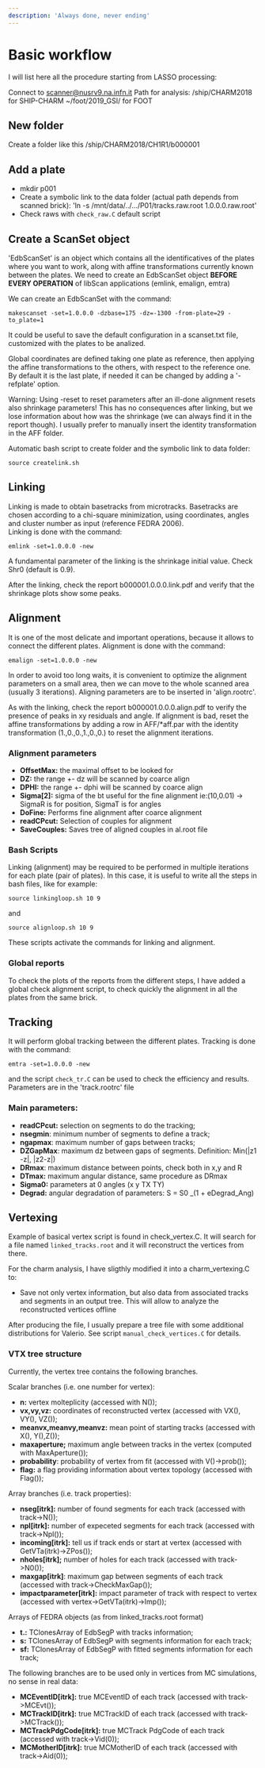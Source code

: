 ```yaml
---
description: 'Always done, never ending'
---
```


# Basic workflow

I will list here all the procedure starting from LASSO processing:

Connect to scanner@nusrv9.na.infn.it Path for analysis: /ship/CHARM2018 for SHIP-CHARM ~/foot/2019\_GSI/ for FOOT

## New folder

Create a folder like this /ship/CHARM2018/CH1R1/b000001 

## Add a plate

* mkdir p001
* Create a symbolic link to the data folder \(actual path depends from scanned brick\): 'ln -s /mnt/data/../.../P01/tracks.raw.root 1.0.0.0.raw.root'
* Check raws with `check_raw.C` default script

## Create a ScanSet object

'EdbScanSet' is an object which contains all the identificatives of the plates where you want to work, along with affine transformations currently known between the plates. We need to create an EdbScanSet object **BEFORE EVERY OPERATION** of libScan applications \(emlink, emalign, emtra\)

We can create an EdbScanSet with the command:

`makescanset -set=1.0.0.0 -dzbase=175 -dz=-1300 -from-plate=29 -to_plate=1`

It could be useful to save the default configuration in a scanset.txt file, customized with the plates to be analized.

Global coordinates are defined taking one plate as reference, then applying the affine transformations to the others, with respect to the reference one. By default it is the last plate, if needed it can be changed by adding a '-refplate' option.

Warning: Using -reset to reset parameters after an ill-done alignment resets also shrinkage parameters! This has no consequences after linking, but we lose information about how was the shrinkage \(we can always find it in the report though\). I usually prefer to manually insert the identity transformation in the AFF folder.

Automatic bash script to create folder and the symbolic link to data folder:

`source createlink.sh`

## Linking

Linking is made to obtain basetracks from microtracks. Basetracks are chosen according to a chi-square minimization, using coordinates, angles and cluster number as input \(reference FEDRA 2006\).  
Linking is done with the command:

`emlink -set=1.0.0.0 -new`

A fundamental parameter of the linking is the shrinkage initial value. Check Shr0 \(default is 0.9\).

After the linking, check the report b000001.0.0.0.link.pdf and verify that the shrinkage plots show some peaks.

## Alignment

It is one of the most delicate and important operations, because it allows to connect the different plates. Alignment is done with the command:

`emalign -set=1.0.0.0 -new`

In order to avoid too long waits, it is convenient to optimize the alignment parameters on a small area, then we can move to the whole scanned area \(usually 3 iterations\). Aligning parameters are to be inserted in 'align.rootrc'.

As with the linking, check the report b000001.0.0.0.align.pdf to verify the presence of peaks in xy residuals and angle. If alignment is bad, reset the affine transformations by adding a row in AFF/\*aff.par with the identity transformation \(1.,0.,0.,1.,0.,0.\) to reset the alignment iterations. 

### Alignment parameters

* **OffsetMax:** the maximal offset to be looked for
* **DZ:** the range +- dz will be scanned by coarce align
* **DPHI:** the range +- dphi will be scanned by coarce align
* **Sigma\[2\]:** sigma of the bt useful for the fine alignment ie:\(10,0.01\) -&gt; SigmaR is for position, SigmaT is for angles
* **DoFine:** Performs fine alignment after coarce alignment
* **readCPcut:** Selection of couples for alignment
* **SaveCouples:** Saves tree of aligned couples in al.root file

### Bash Scripts

Linking \(alignment\) may be required to be performed in multiple iterations for each plate \(pair of plates\). In this case, it is useful to write all the steps in bash files, like for example:

`source linkingloop.sh 10 9`

and

`source alignloop.sh 10 9`

These scripts activate the commands for linking and alignment.

### Global reports

To check the plots of the reports from the different steps, I have added a global check alignment script, to check quickly the alignment in all the plates from the same brick.

## Tracking

It will perform global tracking between the different plates. Tracking is done with the command:

`emtra -set=1.0.0.0 -new`

and the script `check_tr.C` can be used to check the efficiency and results. Parameters are in the 'track.rootrc' file

### Main parameters:

* **readCPcut:** selection on segments to do the tracking;
* **nsegmin**: minimum number of segments to define a track;
* **ngapmax**: maximum number of gaps between tracks;
* **DZGapMax**: maximum dz between gaps of segments. Definition: Min\(\|z1 -z\|, \|z2-z\|\)
* **DRmax**: maximum distance between points, check both in x,y and R
* **DTmax:** maximum angular distance, same procedure as DRmax
* **Sigma0:** parameters at 0 angles \(x y TX TY\)
* **Degrad:** angular degradation of parameters: S = S0 _\(1 + eDegrad_Ang\)

## Vertexing

Example of basical vertex script is found in check\_vertex.C. It will search for a file named `linked_tracks.root` and it will reconstruct the vertices from there. 

For the charm analysis, I have sligthly modified it into a charm\_vertexing.C to:

* Save not only vertex information, but also data from associated tracks and segments in an output tree. This will allow to analyze the reconstructed vertices offline

After producing the file, I usually prepare a tree file with some additional distributions for Valerio. See script `manual_check_vertices.C` for details.

### VTX tree structure

Currently, the vertex tree contains the following branches.

Scalar branches \(i.e. one number for vertex\):

* **n:** vertex molteplicity \(accessed with N\(\)\);
* **vx,vy,vz:** coordinates of reconstructed vertex \(accessed with VX\(\), VY\(\), VZ\(\)\);
* **meanvx,meanvy,meanvz:** mean point of starting tracks \(accessed with X\(\), Y\(\),Z\(\)\);
* **maxaperture;** maximum angle between tracks in the vertex \(computed with MaxAperture\(\)\);
* **probability**: probability of vertex from fit \(accessed with V\(\)-&gt;prob\(\)\);
* **flag:** a flag providing information about vertex topology \(accessed with Flag\(\)\);

Array branches \(i.e. track properties\):

* **nseg\[itrk\]:** number of found segments for each track \(accessed with track-&gt;N\(\)\);
* **npl\[itrk\]:** number of expeceted segments for each track \(accessed with track-&gt;Npl\(\)\);
* **incoming\[itrk\]:** tell us if track ends or start at vertex \(accessed with GetVTa\(itrk\)-&gt;ZPos\(\)\);
* **nholes\[itrk\];** number of holes for each track \(accessed with track-&gt;N0\(\)\);
* **maxgap\[itrk\]**: maximum gap between segments of each track \(accessed with track-&gt;CheckMaxGap\(\)\);
* **impactparameter\[itrk\]:** impact parameter of track with respect to vertex \(accessed with vertex-&gt;GetVTa\(itrk\)-&gt;Imp\(\)\);

Arrays of FEDRA objects \(as from linked\_tracks.root format\)

* **t.:** TClonesArray of EdbSegP with tracks information;
* **s:** TClonesArray of EdbSegP with segments information for each track;
* **sf:**  TClonesArray of EdbSegP with fitted segments information for each track;

The following branches are to be used only in vertices from MC simulations, no sense in real data:

* **MCEventID\[itrk\]:** true MCEventID of each track \(accessed with track-&gt;MCEvt\(\)\);
* **MCTrackID\[itrk\]:** true MCTrackID of each track \(accessed with track-&gt;MCTrack\(\)\);
* **MCTrackPdgCode\[itrk\]:** true MCTrack PdgCode of each track \(accessed with track-&gt;Vid\(0\)\);
* **MCMotherID\[itrk\]:** true MCMotherID of each track \(accessed with track-&gt;Aid\(0\)\); 



